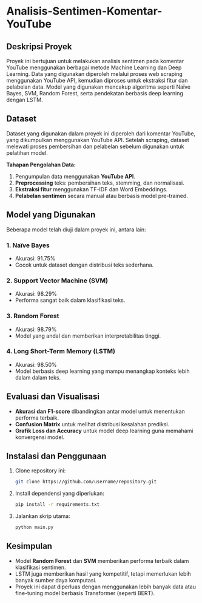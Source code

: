 # Analisis-Sentimen-Komentar-YouTube

## Deskripsi Proyek
Proyek ini bertujuan untuk melakukan analisis sentimen pada komentar YouTube menggunakan berbagai metode Machine Learning dan Deep Learning. Data yang digunakan diperoleh melalui proses web scraping menggunakan YouTube API, kemudian diproses untuk ekstraksi fitur dan pelabelan data. Model yang digunakan mencakup algoritma seperti Naïve Bayes, SVM, Random Forest, serta pendekatan berbasis deep learning dengan LSTM.

## Dataset
Dataset yang digunakan dalam proyek ini diperoleh dari komentar YouTube, yang dikumpulkan menggunakan YouTube API. Setelah scraping, dataset melewati proses pembersihan dan pelabelan sebelum digunakan untuk pelatihan model.

**Tahapan Pengolahan Data:**
1. Pengumpulan data menggunakan **YouTube API**.
2. **Preprocessing** teks: pembersihan teks, stemming, dan normalisasi.
3. **Ekstraksi fitur** menggunakan TF-IDF dan Word Embeddings.
4. **Pelabelan sentimen** secara manual atau berbasis model pre-trained.

## Model yang Digunakan
Beberapa model telah diuji dalam proyek ini, antara lain:

### 1. **Naïve Bayes**
- Akurasi: 91.75%
- Cocok untuk dataset dengan distribusi teks sederhana.

### 2. **Support Vector Machine (SVM)**
- Akurasi: 98.29%
- Performa sangat baik dalam klasifikasi teks.

### 3. **Random Forest**
- Akurasi: 98.79%
- Model yang andal dan memberikan interpretabilitas tinggi.

### 4. **Long Short-Term Memory (LSTM)**
- Akurasi: 98.50%
- Model berbasis deep learning yang mampu menangkap konteks lebih dalam dalam teks.

## Evaluasi dan Visualisasi
- **Akurasi dan F1-score** dibandingkan antar model untuk menentukan performa terbaik.
- **Confusion Matrix** untuk melihat distribusi kesalahan prediksi.
- **Grafik Loss dan Accuracy** untuk model deep learning guna memahami konvergensi model.

## Instalasi dan Penggunaan
1. Clone repository ini:
   ```sh
   git clone https://github.com/username/repository.git
   ```
2. Install dependensi yang diperlukan:
   ```sh
   pip install -r requirements.txt
   ```
3. Jalankan skrip utama:
   ```sh
   python main.py
   ```

## Kesimpulan
- Model **Random Forest** dan **SVM** memberikan performa terbaik dalam klasifikasi sentimen.
- LSTM juga memberikan hasil yang kompetitif, tetapi memerlukan lebih banyak sumber daya komputasi.
- Proyek ini dapat diperluas dengan menggunakan lebih banyak data atau fine-tuning model berbasis Transformer (seperti BERT).
